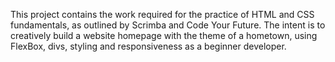 This project contains the work required for the practice of HTML and CSS fundamentals, as outlined by Scrimba and Code Your Future.
The intent is to creatively build a website homepage with the theme of a hometown, using FlexBox, divs, styling and responsiveness as a beginner developer.
